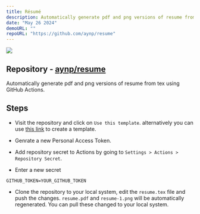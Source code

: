```yaml
---
title: Résumé
description: Automatically generate pdf and png versions of resume from tex using GitHub Actions.
date: "May 26 2024"
demoURL: ""
repoURL: "https://github.com/aynp/resume"
---
```


<img src="/projects/resume.png" />

## Repository - [aynp/resume](https://github.com/aynp/resume)

Automatically generate pdf and png versions of resume from tex using GitHub Actions.

## Steps

- Visit the repository and click on `Use this template`. alternatively you can use [this link](https://github.com/aynp/resume/generate) to create a template.

- Genrate a new Personal Access Token.

- Add repository secret to Actions by going to `Settings > Actions > Repository Secret`.

- Enter a new secret

```
GITHUB_TOKEN=YOUR_GITHUB_TOKEN
```

- Clone the repository to your local system, edit the `resume.tex` file and push the changes. `resume.pdf` and `resume-1.png` will be automatically regenerated. You can pull these changed to your local system.
